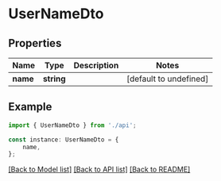 # UserNameDto


## Properties

Name | Type | Description | Notes
------------ | ------------- | ------------- | -------------
**name** | **string** |  | [default to undefined]

## Example

```typescript
import { UserNameDto } from './api';

const instance: UserNameDto = {
    name,
};
```

[[Back to Model list]](../README.md#documentation-for-models) [[Back to API list]](../README.md#documentation-for-api-endpoints) [[Back to README]](../README.md)
